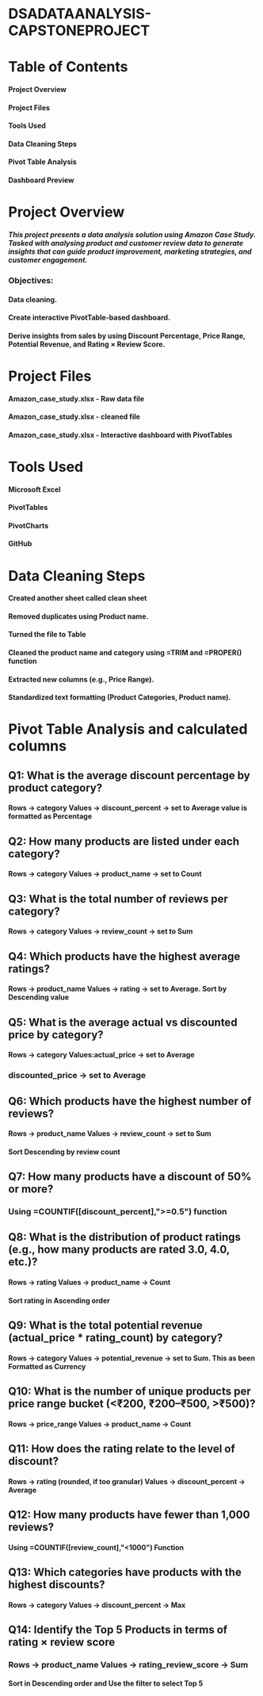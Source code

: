 # DSADATAANALYSIS-CAPSTONEPROJECT
# Table of Contents
#### Project Overview
#### Project Files
#### Tools Used
#### Data Cleaning Steps
#### Pivot Table Analysis
#### Dashboard Preview
# Project Overview
##### This project presents a data analysis solution using Amazon Case Study. Tasked with analysing product and customer review data to generate insights that can guide product improvement, marketing strategies, and customer engagement.
### Objectives:
#### Data cleaning.
#### Create interactive PivotTable-based dashboard.
#### Derive insights from sales by using Discount Percentage, Price Range, Potential Revenue, and Rating × Review Score.
# Project Files
#### Amazon_case_study.xlsx -  Raw data file
#### Amazon_case_study.xlsx - cleaned file
#### Amazon_case_study.xlsx -	Interactive dashboard with PivotTables
# Tools Used
#### Microsoft Excel
#### PivotTables
#### PivotCharts
#### GitHub
# Data Cleaning Steps
#### Created another sheet called clean sheet
#### Removed duplicates using Product name.
#### Turned the file to Table
#### Cleaned the product name and category using =TRIM and =PROPER() function
#### Extracted new columns (e.g., Price Range).
#### Standardized text formatting (Product Categories, Product name).
# Pivot Table Analysis and calculated columns
## Q1: What is the average discount percentage by product category?
#### Rows → category Values → discount_percent → set to Average value is formatted as Percentage
##  Q2: How many products are listed under each category?
#### Rows → category Values → product_name → set to Count
## Q3: What is the total number of reviews per category?
#### Rows → category Values → review_count → set to Sum
## Q4: Which products have the highest average ratings?
#### Rows → product_name Values → rating → set to Average. Sort by Descending value
##  Q5: What is the average actual vs discounted price by category?
#### Rows → category Values:actual_price → set to Average 
### discounted_price → set to Average
##  Q6: Which products have the highest number of reviews?
#### Rows → product_name Values → review_count → set to Sum
#### Sort Descending by review count
## Q7: How many products have a discount of 50% or more?
### Using =COUNTIF([discount_percent],">=0.5") function
##  Q8: What is the distribution of product ratings (e.g., how many products are rated 3.0, 4.0, etc.)?
#### Rows → rating Values → product_name → Count
#### Sort rating in Ascending order
## Q9: What is the total potential revenue (actual_price * rating_count) by category?
#### Rows → category Values → potential_revenue → set to Sum. This as been Formatted as Currency
## Q10: What is the number of unique products per price range bucket (<₹200, ₹200–₹500, >₹500)?
#### Rows → price_range Values → product_name → Count
## Q11: How does the rating relate to the level of discount?
#### Rows → rating (rounded, if too granular) Values → discount_percent → Average
## Q12: How many products have fewer than 1,000 reviews?
#### Using =COUNTIF([review_count],"<1000") Function
##  Q13: Which categories have products with the highest discounts?
#### Rows → category Values → discount_percent → Max
## Q14: Identify the Top 5 Products in terms of rating × review score
### Rows → product_name Values → rating_review_score → Sum
#### Sort in Descending order and Use the filter to select Top 5
